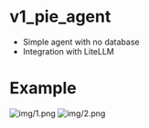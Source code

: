# **v1_pie_agent** 
- Simple agent with no database 
- Integration with LiteLLM

# Example
![img/1.png](img/2.png)
![img/2.png](img/2.png)


